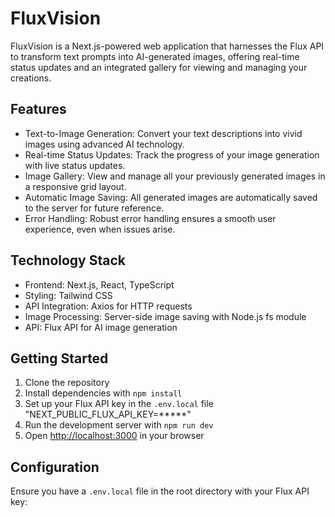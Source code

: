 # FluxVision

FluxVision is a Next.js-powered web application that harnesses the Flux API to transform text prompts into AI-generated images, offering real-time status updates and an integrated gallery for viewing and managing your creations.

## Features

- Text-to-Image Generation: Convert your text descriptions into vivid images using advanced AI technology.
- Real-time Status Updates: Track the progress of your image generation with live status updates.
- Image Gallery: View and manage all your previously generated images in a responsive grid layout.
- Automatic Image Saving: All generated images are automatically saved to the server for future reference.
- Error Handling: Robust error handling ensures a smooth user experience, even when issues arise.

## Technology Stack

- Frontend: Next.js, React, TypeScript
- Styling: Tailwind CSS
- API Integration: Axios for HTTP requests
- Image Processing: Server-side image saving with Node.js fs module
- API: Flux API for AI image generation

## Getting Started

1. Clone the repository
2. Install dependencies with `npm install`
3. Set up your Flux API key in the `.env.local` file "NEXT_PUBLIC_FLUX_API_KEY=*****"
4. Run the development server with `npm run dev`
5. Open [http://localhost:3000](http://localhost:3000) in your browser

## Configuration

Ensure you have a `.env.local` file in the root directory with your Flux API key:

